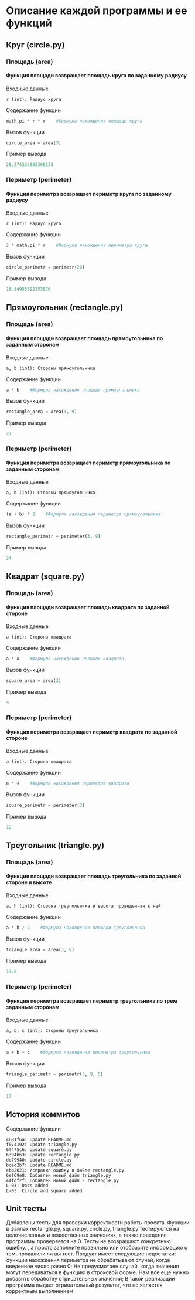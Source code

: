# Описание каждой программы и ее функций

## Круг (circle.py)
### Площадь (area)
#### Функция площади возвращает площадь круга по заданному радиусу
Входные данные
```
r (int): Радиус круга
```
Содержание функции
```py
math.pi * r * r    #Формула нахождения площади круга
```
Вызов функции
```py
circle_area = area(3)
```
Пример вывода
```py
28.274333882308138
```

### Периметр (perimeter)
#### Функция периметра возвращает периметр круга по заданному радиусу
Входные данные
```
r (int): Радиус круга
```
Содержание функции
```py
2 * math.pi * r    #Формула нахождения периметра круга
```
Вызов функции
```py
circle_perimetr = perimetr(20)
```
Пример вывода
```py
18.84955592153876
```
## Прямоугольник (rectangle.py)
### Площадь (area)
#### Функция площади возвращает площадь прямоугольника по заданным сторонам
Входные данные
```
a, b (int): Стороны прямоугольника
```
Содержание функции
```py
a * b    #Формула нахождения площади прямоугольника
```
Вызов функции
```py
rectangle_area = area(3, 9)
```
Пример вывода
```py
27
```
### Периметр (perimeter)
#### Функция периметра возвращает периметр прямоугольника по заданным сторонам
Входные данные
```
a, b (int): Стороны прямоугольника
```
Содержание функции
```py
(a + b) * 2    #Формула нахождения периметра прямоугольника
```
Вызов функции
```py
rectangle_perimetr = perimeter(3, 9)
```
Пример вывода
```py
24
```
## Квадрат (square.py)
### Площадь (area)
#### Функция площади возвращает площадь квадрата по заданной стороне
Входные данные
```
a (int): Сторона квадрата
```
Содержание функции
```py
a * a    #Формула нахождения площади квадрата
```
Вызов функции
```py
square_area = area(3)
```
Пример вывода
```py
9
```
### Периметр (perimeter)
#### Функция периметра возвращает периметр квадрата по заданной стороне
Входные данные
```
a (int): Сторона квадрата
```
Содержание функции
```py
a * 4    #Формула нахождения периметра квадрата
```
Вызов функции
```py
square_perimetr = perimeter(3)
```
Пример вывода
```py
12
```
## Треугольник (triangle.py)
### Площадь (area)
#### Функция площади возвращает площадь треугольника по заданной стороне и высоте
Входные данные
```
a, h (int): Сторона треугольника и высота проведенная к ней
```
Содержание функции
```py
a * h / 2    #Формула нахождения площади треугольника
```
Вызов функции
```py
triangle_area = area(3, 9)
```
Пример вывода
```py
13.5
```
### Периметр (perimeter)
#### Функция периметра возвращает периметр треугольника по трем заданным сторонам
Входные данные
```
a, b, c (int): Стороны треугольника
```
Содержание функции
```py
a + b + c    #Формула нахождения периметра треугольника
```
Вызов функции
```py
triangle_perimetr = perimetr(3, 9, 5)
```
Пример вывода
```py
17
```
## История коммитов

Содержание функции
```
4681f6a: Update README.md
f074192: Update triangle.py
6f475c6: Update square.py
6394b63: Update rectangle.py
dd79940: Update circle.py
bced2b7: Update README.md
ebb2021: Исправил ошибку в файле rectangle.py
6ef69e8: Добавлен новый файл triangle.py
44fdf2f: Добавлен новый файл - rectangle.py
L-03: Docs added
L-03: Circle and square added
```

## Unit тесты
Добавлены тесты для проверки корректности работы проекта. Функции в файлах rectangle.py, square.py, circle.py, triangle.py тестируются на целочисленных и вещественных значениях, а также поведение программы проверяется на 0. Тесты не возвращают конкретную ошибку. , а просто заполните правильно или отобразите информацию о том, провалили ли вы тест. Продукт имеет следующие недостатки: функции нахождения периметра не обрабатывают случай, когда введенное число равно 0; Не предусмотрен случай, когда значения могут передаваться в функцию в строковой форме. Нам все еще нужно добавить обработку отрицательных значений; В такой реализации программа выдает отрицательный результат, что не является корректным выполнением.